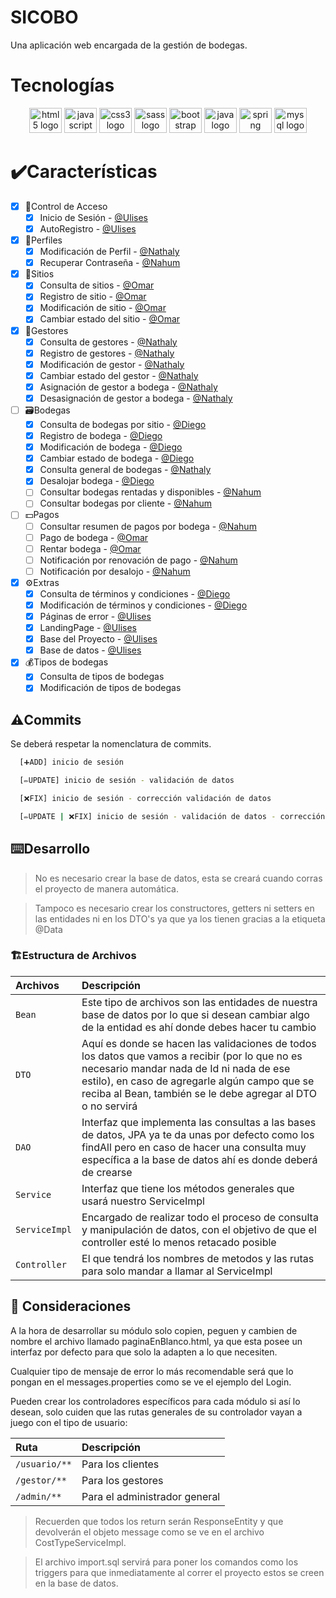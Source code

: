 # SICOBO
 Una aplicación web encargada de la gestión de bodegas.

<h1>Tecnologías</h1>
<div align="center">
  <img src="https://cdn.jsdelivr.net/gh/devicons/devicon/icons/html5/html5-original.svg" height="40" width="52" alt="html5 logo"  />
  <img src="https://cdn.jsdelivr.net/gh/devicons/devicon/icons/javascript/javascript-original.svg" height="40" width="52" alt="javascript logo"  />
  <img src="https://cdn.jsdelivr.net/gh/devicons/devicon/icons/css3/css3-original.svg" height="40" width="52" alt="css3 logo"  />
  <img src="https://cdn.jsdelivr.net/gh/devicons/devicon/icons/sass/sass-original.svg" height="40" width="52" alt="sass logo"  />
  <img src="https://cdn.jsdelivr.net/gh/devicons/devicon/icons/bootstrap/bootstrap-original.svg" height="40" width="52" alt="bootstrap logo"  />
  <img src="https://cdn.jsdelivr.net/gh/devicons/devicon/icons/java/java-original.svg" height="40" width="52" alt="java logo"  />
  <img src="https://cdn.jsdelivr.net/gh/devicons/devicon/icons/spring/spring-original.svg" height="40" width="52" alt="spring logo"  />
  <img src="https://cdn.jsdelivr.net/gh/devicons/devicon/icons/mysql/mysql-original.svg" height="40" width="52" alt="mysql logo"  />
</div>

###

<h1>✔️Características</h1>

- [X] 🔑Control de Acceso
    - [X] Inicio de Sesión - [@Ulises](https://www.github.com/HectorUlisesStamatio) 
    - [X] AutoRegistro - [@Ulises](https://www.github.com/HectorUlisesStamatio) 
- [X] 👤Perfiles
    - [X] Modificación de Perfil - [@Nathaly](https://www.github.com/20203tn082)
    - [X] Recuperar Contraseña - [@Nahum](https://www.github.com/GaticaNahum)

- [X] 🏫Sitios
    - [X] Consulta de sitios - [@Omar](https://www.github.com/20203tn096)
    - [X] Registro de sitio - [@Omar](https://www.github.com/20203tn096)
    - [X] Modificación de sitio - [@Omar](https://www.github.com/20203tn096)
    - [X] Cambiar estado del sitio - [@Omar](https://www.github.com/20203tn096)
- [X] 👷Gestores
    - [X] Consulta de gestores - [@Nathaly](https://www.github.com/20203tn082)
    - [X] Registro de gestores - [@Nathaly](https://www.github.com/20203tn082)
    - [X] Modificación de gestor - [@Nathaly](https://www.github.com/20203tn082)
    - [X] Cambiar estado del gestor - [@Nathaly](https://www.github.com/20203tn082)
    - [X] Asignación de gestor a bodega - [@Nathaly](https://www.github.com/20203tn082)
    - [X] Desasignación de gestor a bodega - [@Nathaly](https://www.github.com/20203tn082)
- [ ] 🗃️Bodegas
    - [X] Consulta de bodegas por sitio - [@Diego](https://www.github.com/DevDiegoVillalobos)
    - [X] Registro de bodega - [@Diego](https://www.github.com/DevDiegoVillalobos)
    - [X] Modificación de bodega - [@Diego](https://www.github.com/DevDiegoVillalobos)
    - [X] Cambiar estado de bodega - [@Diego](https://www.github.com/DevDiegoVillalobos)
    - [X] Consulta general de bodegas - [@Nathaly](https://www.github.com/20203tn082)
    - [X] Desalojar bodega - [@Diego](https://www.github.com/DevDiegoVillalobos)
    - [ ] Consultar bodegas rentadas y disponibles - [@Nahum](https://www.github.com/GaticaNahum)
    - [ ] Consultar bodegas por cliente - [@Nahum](https://www.github.com/GaticaNahum)

- [ ] 💵Pagos
    - [ ] Consultar resumen de pagos por bodega - [@Nahum](https://www.github.com/GaticaNahum)
    - [ ] Pago de bodega - [@Omar](https://www.github.com/20203tn096)
    - [ ] Rentar bodega - [@Omar](https://www.github.com/20203tn096)
    - [ ] Notificación por renovación de pago - [@Nahum](https://www.github.com/GaticaNahum)
    - [ ] Notificación por desalojo - [@Nahum](https://www.github.com/GaticaNahum)

 - [X] ⚙️Extras
    - [X] Consulta de términos y condiciones - [@Diego](https://www.github.com/DevDiegoVillalobos)
    - [X] Modificación de términos y condiciones - [@Diego](https://www.github.com/DevDiegoVillalobos) 
    - [X] Páginas de error - [@Ulises](https://www.github.com/HectorUlisesStamatio) 
    - [X] LandingPage - [@Ulises](https://www.github.com/HectorUlisesStamatio) 
    - [X] Base del Proyecto - [@Ulises](https://www.github.com/HectorUlisesStamatio)
    - [X] Base de datos - [@Ulises](https://www.github.com/HectorUlisesStamatio) 
    
 - [X] 💰Tipos de bodegas
    - [X] Consulta de tipos de bodegas
    - [X] Modificación de tipos de bodegas

## ⚠️Commits

Se deberá respetar la nomenclatura de commits.

```bash
  [➕ADD] inicio de sesión
```

```bash
  [✏️UPDATE] inicio de sesión - validación de datos
```

```bash
  [❌FIX] inicio de sesión - corrección validación de datos
```

```bash
  [✏️UPDATE | ❌FIX] inicio de sesión - validación de datos - corrección responsividad
```

## ⌨️Desarrollo

> No es necesario crear la base de datos, esta se creará cuando corras el proyecto de manera automática.  

> Tampoco es necesario crear los constructores, getters ni setters en las entidades ni en los DTO's ya que ya los tienen gracias a la etiqueta @Data


### 🏗️Estructura de Archivos

| Archivos  | Descripción                       |
| :-------- | :-------------------------------- |
| `Bean`    | Este tipo de archivos son las entidades de nuestra base de datos por lo que si desean cambiar algo de la entidad es ahí donde debes hacer tu cambio |
| `DTO`     | Aquí es donde se hacen las validaciones de todos los datos que vamos a recibir (por lo que no es necesario mandar nada de Id ni nada de ese estilo), en caso de agregarle algún campo que se reciba al Bean, también se le debe agregar al DTO o no servirá |
| `DAO`     | Interfaz que implementa las consultas a las bases de datos, JPA ya te da unas por defecto como los findAll pero en caso de hacer una consulta muy específica a la base de datos ahí es donde deberá de crearse |
| `Service`     | Interfaz que tiene los métodos generales que usará nuestro ServiceImpl |
| `ServiceImpl`     | Encargado de realizar todo el proceso de consulta y manipulación de datos, con el objetivo de que el controller esté lo menos retacado posible |
| `Controller`     | El que tendrá los nombres de metodos y las rutas para solo mandar a llamar al ServiceImpl |

## 🚩 Consideraciones

A la hora de desarrollar su módulo solo copien, peguen y cambien de nombre el archivo llamado paginaEnBlanco.html, ya que esta posee un interfaz por defecto para que solo la adapten a lo que necesiten.

Cualquier tipo de mensaje de error lo más recomendable será que lo pongan en el messages.properties como se ve el ejemplo del Login.

Pueden crear los controladores específicos para cada módulo si así lo desean, solo cuiden que las rutas generales de su controlador vayan a juego con el tipo de usuario:


| Ruta          | Descripción                       |
| :--------     |  :-------------------------------- |
| `/usuario/**` | Para los clientes |
| `/gestor/**`  | Para los gestores |
| `/admin/**`   | Para el administrador general |

> Recuerden que todos los return serán ResponseEntity y que devolverán el objeto message como se ve en el archivo CostTypeServiceImpl.

> El archivo import.sql servirá para poner los comandos como los triggers para que inmediatamente al correr el proyecto estos se creen en la base de datos.

